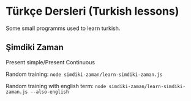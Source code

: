 # Türkçe Dersleri (Turkish lessons) 

Some small programms used to learn turkish.

## Şimdiki Zaman

Present simple/Present Continuous

Random training: `node simdiki-zaman/learn-simdiki-zaman.js`

Random training with english term: `node simdiki-zaman/learn-simdiki-zaman.js --also-english`